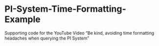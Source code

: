 # PI-System-Time-Formatting-Example
Supporting code for the YouTube Video “Be kind, avoiding time formatting headaches when querying the PI System” 
